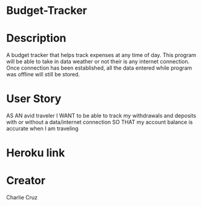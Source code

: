# Budget-Tracker

# Description
A budget tracker that helps track expenses at any time of day. This program will be able to take in data weather or not their is any internet connection. Once connection has been established, all the data entered while program was offline will still be stored. 

# User Story
AS AN avid traveler
I WANT to be able to track my withdrawals and deposits with or without a data/internet connection
SO THAT my account balance is accurate when I am traveling 

# Heroku link


# Creator
Charlie Cruz